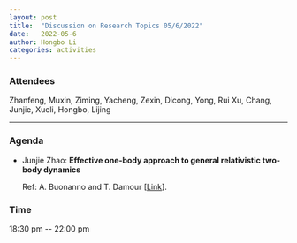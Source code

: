 ```yaml
---
layout: post
title:  "Discussion on Research Topics 05/6/2022"
date:   2022-05-6
author: Hongbo Li
categories: activities
---
```



### Attendees

Zhanfeng, Muxin, Ziming, Yacheng, Zexin, Dicong, Yong, Rui Xu, Chang, Junjie, Xueli, Hongbo, Lijing

---

### Agenda

- Junjie Zhao: **Effective one-body approach to general relativistic two-body dynamics**

  Ref: A. Buonanno and T. Damour [[Link](https://journals.aps.org/prd/abstract/10.1103/PhysRevD.59.084006)].
       

 
             

### Time

18:30 pm -- 22:00 pm

